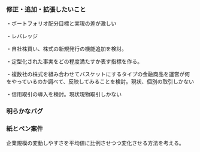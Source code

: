 ### 修正・追加・拡張したいこと
・ポートフォリオ配分目標と実現の差が激しい

・レバレッジ

・自社株買い、株式の新規発行の機能追加を検討。

・定型化された事実をどの程度満たすか表す指標を作る。

・複数社の株式を組み合わせてバスケットにするタイプの金融商品を運営が何をやっているのか調べて、反映してみることを検討。現状、個別の取引しかない

・信用取引の導入を検討。現状現物取引しかない

### 明らかなバグ

### 紙とペン案件
企業規模の変動しやすさを平均値に比例させつつ変化させる方法を考える。